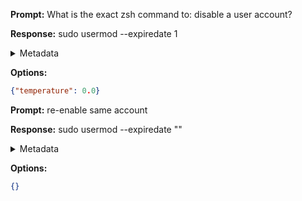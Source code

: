 **Prompt:**
What is the exact zsh command to: disable a user account?

**Response:**
sudo usermod --expiredate 1 <username>

<details><summary>Metadata</summary>

- Duration: 3250 ms
- Datetime: 2023-08-16T06:29:14.016412
- Model: gpt-3.5-turbo-0613

</details>

**Options:**
```json
{"temperature": 0.0}
```

**Prompt:**
re-enable same account

**Response:**
sudo usermod --expiredate "" <username>

<details><summary>Metadata</summary>

- Duration: 801 ms
- Datetime: 2023-08-16T06:29:59.647599
- Model: gpt-3.5-turbo-0613

</details>

**Options:**
```json
{}
```

